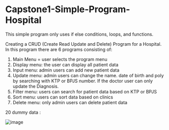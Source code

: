 # Capstone1-Simple-Program-Hospital
This simple program only uses if else conditions, loops, and functions.


Creating a CRUD (Create Read Update and Delete) Program for a Hospital. 
In this program there are 6 programs consisting of:
1. Main Menu = user selects the program menu
2. Display menu: the user can display all patient data
3. Input menu: admin users can add new patient data
4. Update menu: admin users can change the name. date of birth and poly by searching with KTP or BPJS number. If the doctor user can only update the Diagnosis.
5. Filter menu: users can search for patient data based on KTP or BPJS
6. Sort menu: users can sort data based on clinics
7. Delete menu: only admin users can delete patient data

20 dummy data :

![image](https://github.com/user-attachments/assets/7a9e93e4-305c-4559-81bd-9b803bc0c94b)



